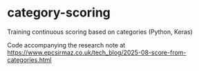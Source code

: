 # category-scoring
Training continuous scoring based on categories (Python, Keras)

Code accompanying the research note at https://www.epcsirmaz.co.uk/tech_blog/2025-08-score-from-categories.html
